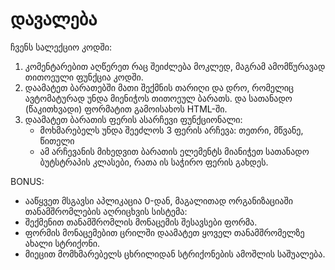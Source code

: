 # დავალება

ჩვენს სალექციო კოდში:

1. კომენტარებით აღწერეთ რაც შეიძლება მოკლედ, მაგრამ ამომწურავად თითოეული ფუნქცია კოდში.
2. დაამატეთ ბარათებში მათი შექმნის თარიღი და დრო, რომელიც ავტომატურად უნდა მიენიჭოს თითოეულ ბარათს.
   და სათანადო (წაკითხვადი) ფორმატით გამოისახოს HTML-ში.
3. დაამატეთ ბარათის ფერის ასარჩევი ფუნქციონალი:
   - მოხმარებელს უნდა შეეძლოს 3 ფერის არჩევა: თეთრი, მწვანე, წითელი
   - ამ არჩევანის მიხედვით ბარათის ელემენტს მიანიჭეთ სათანადო ბუტსტრაპის კლასები, რათა ის საჭირო ფერის გახდეს.

BONUS:

- ააწყვეთ მსგავსი აპლიკაცია 0-დან, მაგალითად ორგანიზაციაში თანამშრომლების აღრიცხვის სისტემა:
 - შექმენით თანამშრომლის მონაცემის შესავსები ფორმა.
 - ფორმის მონაცემებით ცრილში დაამატეთ ყოველ თანამშრომელზე ახალი სტრიქონი.
 - მიეცით მომხმარებელს ცხრილიდან სტრიქონების ამოშლის საშუალება.
